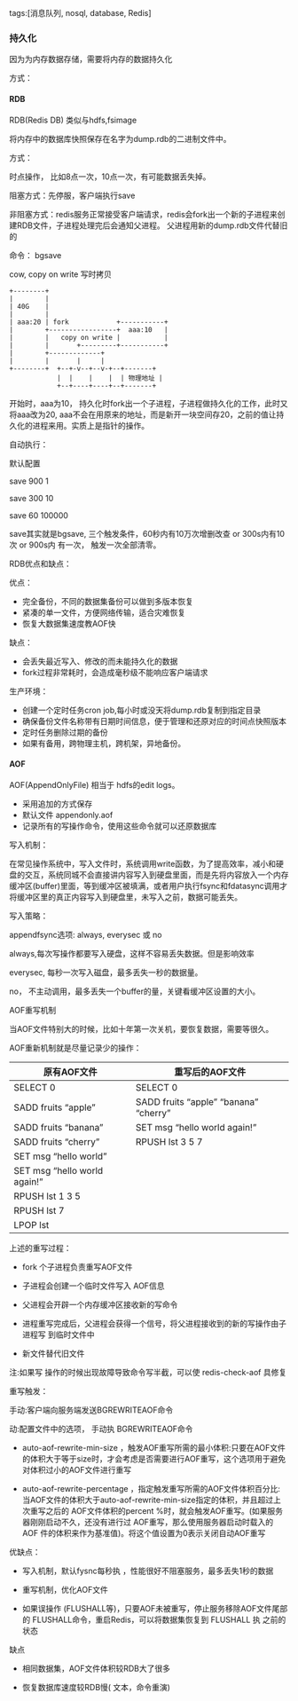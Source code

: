 tags:[消息队列, nosql, database, Redis]



### 持久化

因为为内存数据存储，需要将内存的数据持久化

方式：

#### RDB

RDB(Redis DB) 类似与hdfs,fsimage

将内存中的数据库快照保存在名字为dump.rdb的二进制文件中。

方式：

时点操作， 比如8点一次，10点一次，有可能数据丢失掉。

阻塞方式：先停服，客户端执行save

非阻塞方式：redis服务正常接受客户端请求，redis会fork出一个新的子进程来创建RDB文件，子进程处理完后会通知父进程。  父进程用新的dump.rdb文件代替旧的

命令： bgsave

cow,  copy on write 写时拷贝

```
+--------+
|        |
| 40G    |
|        |
| aaa:20 | fork            +-----------+
|        +-----------------+  aaa:10   |
|        |   copy on write |           |
|        |       +---------+-----------+
|        +-------------+
|        |       |     |
+--------+  +--+-v--+--v-+--+-------+
            |  |    |    |  | 物理地址 |
            +--+----+----+--+-------+
```

开始时，aaa为10， 持久化时fork出一个子进程，子进程做持久化的工作，此时又将aaa改为20, aaa不会在用原来的地址，而是新开一块空间存20，之前的值让持久化的进程来用。实质上是指针的操作。



自动执行：

默认配置

save 900 1

save 300 10

save 60 100000

save其实就是bgsave, 三个触发条件，60秒内有10万次增删改查 or 300s内有10次 or 900s内 有一次， 触发一次全部清零。



RDB优点和缺点：

优点：

* 完全备份，不同的数据集备份可以做到多版本恢复
* 紧凑的单一文件，方便网络传输，适合灾难恢复
* 恢复大数据集速度教AOF快

缺点：

* 会丢失最近写入、修改的而未能持久化的数据
* fork过程非常耗时，会造成毫秒级不能响应客户端请求

生产环境：

* 创建一个定时任务cron job,每小时或没天将dump.rdb复制到指定目录
* 确保备份文件名称带有日期时间信息，便于管理和还原对应的时间点快照版本
* 定时任务删除过期的备份
* 如果有备用，跨物理主机，跨机架，异地备份。



#### AOF

AOF(AppendOnlyFile) 相当于 hdfs的edit logs。

* 采用追加的方式保存
* 默认文件 appendonly.aof
* 记录所有的写操作命令，使用这些命令就可以还原数据库

写入机制：

在常见操作系统中，写入文件时，系统调用write函数，为了提高效率，减小和硬盘的交互，系统同城不会直接讲内容写入到硬盘里面，而是先将内容放入一个内存缓冲区(buffer)里面，等到缓冲区被填满，或者用户执行fsync和fdatasync调用才将缓冲区里的真正内容写入到硬盘里，未写入之前，数据可能丢失。

写入策略：

appendfsync选项: always, everysec 或 no

always,每次写操作都要写入硬盘，这样不容易丢失数据。但是影响效率

everysec, 每秒一次写入磁盘，最多丢失一秒的数据量。

no， 不主动调用，最多丢失一个buffer的量，关键看缓冲区设置的大小。

AOF重写机制

当AOF文件特别大的时候，比如十年第一次关机，要恢复数据，需要等很久。

AOF重新机制就是尽量记录少的操作：

| 原有**AOF**文件              | 重写后的**AOF**文件                   |
| ---------------------------- | ------------------------------------- |
| SELECT 0                     | SELECT 0                              |
| SADD fruits “apple”          | SADD fruits “apple” “banana” “cherry” |
| SADD fruits “banana”         | SET msg “hello world again!”          |
| SADD fruits “cherry”         | RPUSH lst 3 5 7                       |
| SET msg “hello world”        |                                       |
| SET msg “hello world again!” |                                       |
| RPUSH lst 1 3 5              |                                       |
| RPUSH lst 7                  |                                       |
| LPOP lst                     |                                       |



上述的重写过程：

* fork 个子进程负责重写AOF文件 

* 子进程会创建一个临时文件写入 AOF信息 

* 父进程会开辟一个内存缓冲区接收新的写命令

* 进程重写完成后，父进程会获得一个信号，将父进程接收到的新的写操作由子进程写
     到临时文件中
     
* 新文件替代旧文件 
  

注:如果写 操作的时候出现故障导致命令写半截，可以使 redis-check-aof 具修复 



重写触发：

手动:客户端向服务端发送BGREWRITEAOF命令 

动:配置文件中的选项， 手动执 BGREWRITEAOF命令 

* auto-aof-rewrite-min-size <size>，触发AOF重写所需的最小体积:只要在AOF文件的体积大于等于size时，才会考虑是否需要进行AOF重写，这个选项用于避免对体积过小的AOF文件进行重写 

* auto-aof-rewrite-percentage <percent>，指定触发重写所需的AOF文件体积百分比: 当AOF文件的体积大于auto-aof-rewrite-min-size指定的体积，并且超过上 次重写之后的 AOF文件体积的percent %时，就会触发AOF重写。(如果服务器刚刚启动不久，还没有进行过 AOF重写，那么使用服务器启动时载入的AOF 件的体积来作为基准值)。将这个值设置为0表示关闭自动AOF重写 



优缺点：

* 写入机制，默认fysnc每秒执 ，性能很好不阻塞服务，最多丢失1秒的数据 

* 重写机制，优化AOF文件 

* 如果误操作 (FLUSHALL等)，只要AOF未被重写，停止服务移除AOF文件尾部的 FLUSHALL命令，重启Redis，可以将数据集恢复到 FLUSHALL 执 之前的状态 

缺点

* 相同数据集，AOF文件体积较RDB大了很多 

* 恢复数据库速度较RDB慢( 文本，命令重演) 

